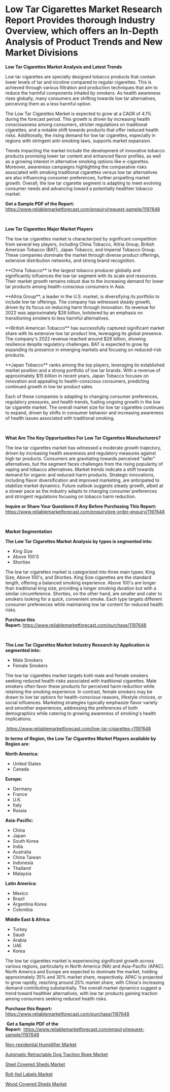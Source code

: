 <p><h1>Low Tar Cigarettes Market Research Report Provides thorough Industry Overview, which offers an In-Depth Analysis of Product Trends and New Market Divisions</h1></p><p><strong>Low Tar Cigarettes Market Analysis and Latest Trends</strong></p>
<p><p>Low tar cigarettes are specially designed tobacco products that contain lower levels of tar and nicotine compared to regular cigarettes. This is achieved through various filtration and production techniques that aim to reduce the harmful components inhaled by smokers. As health awareness rises globally, many consumers are shifting towards low tar alternatives, perceiving them as a less harmful option.</p><p>The Low Tar Cigarettes Market is expected to grow at a CAGR of 4.1% during the forecast period. This growth is driven by increasing health consciousness among consumers, stricter regulations on traditional cigarettes, and a notable shift towards products that offer reduced health risks. Additionally, the rising demand for low tar cigarettes, especially in regions with stringent anti-smoking laws, supports market expansion.</p><p>Trends impacting the market include the development of innovative tobacco products promising lower tar content and enhanced flavor profiles, as well as a growing interest in alternative smoking options like e-cigarettes. Moreover, awareness campaigns highlighting the comparative risks associated with smoking traditional cigarettes versus low tar alternatives are also influencing consumer preferences, further propelling market growth. Overall, the low tar cigarette segment is adapting to meet evolving consumer needs and advancing toward a potentially healthier tobacco market.</p></p>
<p><strong>Get a Sample PDF of the Report:&nbsp;</strong> <a href="https://www.reliablemarketforecast.com/enquiry/request-sample/1197648?utm_campaign=1906&utm_medium=2&utm_source=Github&utm_content=ia&utm_term=05042025&utm_id=low-tar-cigarettes">https://www.reliablemarketforecast.com/enquiry/request-sample/1197648</a></p>
<p>&nbsp;</p>
<p><strong>Low Tar Cigarettes Major Market Players</strong></p>
<p><p>The low tar cigarettes market is characterized by significant competition from several key players, including China Tobacco, Altria Group, British American Tobacco (BAT), Japan Tobacco, and Imperial Tobacco Group. These companies dominate the market through diverse product offerings, extensive distribution networks, and strong brand recognition.</p><p>**China Tobacco** is the largest tobacco producer globally and significantly influences the low tar segment with its scale and resources. Their market growth remains robust due to the increasing demand for lower tar products among health-conscious consumers in Asia.</p><p>**Altria Group**, a leader in the U.S. market, is diversifying its portfolio to include low tar offerings. The company has witnessed steady growth, driven by its focus on reducing harm through innovation. Its revenue for 2022 was approximately $26 billion, bolstered by an emphasis on transitioning smokers to less harmful alternatives.</p><p>**British American Tobacco** has successfully captured significant market share with its extensive low tar product line, leveraging its global presence. The company's 2022 revenue reached around $28 billion, showing resilience despite regulatory challenges. BAT is expected to grow by expanding its presence in emerging markets and focusing on reduced-risk products.</p><p>**Japan Tobacco** ranks among the top players, leveraging its established market position and a strong portfolio of low tar brands. With a revenue of approximately $15 billion in recent years, Japan Tobacco focuses on innovation and appealing to health-conscious consumers, predicting continued growth in low tar product sales.</p><p>Each of these companies is adapting to changing consumer preferences, regulatory pressures, and health trends, fueling ongoing growth in the low tar cigarette market. The overall market size for low tar cigarettes continues to expand, driven by shifts in consumer behavior and increasing awareness of health issues associated with traditional smoking.</p></p>
<p>&nbsp;</p>
<p><strong>What Are The Key Opportunities For Low Tar Cigarettes Manufacturers?</strong></p>
<p><p>The low tar cigarettes market has witnessed a moderate growth trajectory, driven by increasing health awareness and regulatory measures against high tar products. Consumers are gravitating towards perceived "safer" alternatives, but the segment faces challenges from the rising popularity of vaping and tobacco alternatives. Market trends indicate a shift towards demand for organic and reduced-harm products. Strategic innovations, including flavor diversification and improved marketing, are anticipated to stabilize market dynamics. Future outlook suggests steady growth, albeit at a slower pace as the industry adapts to changing consumer preferences and stringent regulations focusing on tobacco harm reduction.</p></p>
<p><strong>Inquire or Share Your Questions If Any Before Purchasing This Report:</strong> <a href="https://www.reliablemarketforecast.com/enquiry/pre-order-enquiry/1197648?utm_campaign=1906&utm_medium=2&utm_source=Github&utm_content=ia&utm_term=05042025&utm_id=low-tar-cigarettes">https://www.reliablemarketforecast.com/enquiry/pre-order-enquiry/1197648</a></p>
<p>&nbsp;</p>
<p><strong>Market Segmentation</strong></p>
<p><strong>The Low Tar Cigarettes Market Analysis by types is segmented into:</strong></p>
<p><ul><li>King Size</li><li>Above 100’S</li><li>Shorties</li></ul></p>
<p><p>The low tar cigarettes market is categorized into three main types: King Size, Above 100's, and Shorties. King Size cigarettes are the standard length, offering a balanced smoking experience. Above 100's are longer than traditional king size, providing a longer smoking duration but with a similar circumference. Shorties, on the other hand, are smaller and cater to smokers looking for a quick, convenient smoke. Each type targets different consumer preferences while maintaining low tar content for reduced health risks.</p></p>
<p><strong>Purchase this Report:&nbsp;</strong><a href="https://www.reliablemarketforecast.com/purchase/1197648?utm_campaign=1906&utm_medium=2&utm_source=Github&utm_content=ia&utm_term=05042025&utm_id=low-tar-cigarettes">https://www.reliablemarketforecast.com/purchase/1197648</a></p>
<p>&nbsp;</p>
<p><strong>The Low Tar Cigarettes Market Industry Research by Application is segmented into:</strong></p>
<p><ul><li>Male Smokers</li><li>Female Smokers</li></ul></p>
<p><p>The low tar cigarettes market targets both male and female smokers seeking reduced health risks associated with traditional cigarettes. Male smokers often favor these products for perceived harm reduction while retaining the smoking experience. In contrast, female smokers may be drawn to low tar options for health-conscious reasons, lifestyle choices, or social influences. Marketing strategies typically emphasize flavor variety and smoother experiences, addressing the preferences of both demographics while catering to growing awareness of smoking's health implications.</p></p>
<p><a href="https://www.reliablemarketforecast.com/low-tar-cigarettes-r1197648?utm_campaign=1906&utm_medium=2&utm_source=Github&utm_content=ia&utm_term=05042025&utm_id=low-tar-cigarettes">&nbsp;https://www.reliablemarketforecast.com/low-tar-cigarettes-r1197648</a></p>
<p><strong>In terms of Region, the Low Tar Cigarettes Market Players available by Region are:</strong></p>
<p>
    <p> <strong> North America: </strong>
        <ul>
            <li>United States</li>
            <li>Canada</li>
        </ul>
        </p> 
    <p> <strong> Europe: </strong>
        <ul>
            <li>Germany</li>
            <li>France</li>
            <li>U.K.</li>
            <li>Italy</li>
            <li>Russia</li>
        </ul>
        </p> 
    <p> <strong> Asia-Pacific: </strong>
        <ul>
            <li>China</li>
            <li>Japan</li>
            <li>South Korea</li>
            <li>India</li>
            <li>Australia</li>
            <li>China Taiwan</li>
            <li>Indonesia</li>
            <li>Thailand</li>
            <li>Malaysia</li>
        </ul>
        </p> 
    <p> <strong> Latin America: </strong>
        <ul>
            <li>Mexico</li>
            <li>Brazil</li>
            <li>Argentina Korea</li>
            <li>Colombia</li>
        </ul>
        </p> 
    <p> <strong> Middle East & Africa: </strong>
        <ul>
            <li>Turkey</li>
            <li>Saudi</li>
            <li>Arabia</li>
            <li>UAE</li>
            <li>Korea</li>
        </ul>
    </p>
    </p>
<p><p>The low tar cigarettes market is experiencing significant growth across various regions, particularly in North America (NA) and Asia-Pacific (APAC). North America and Europe are expected to dominate the market, holding approximately 35% and 30% market share, respectively. APAC is projected to grow rapidly, reaching around 25% market share, with China's increasing demand contributing substantially. The overall market dynamics suggest a trend toward healthier alternatives, with low tar products gaining traction among consumers seeking reduced health risks.</p></p>
<p><strong>Purchase this Report: </strong><a href="https://www.reliablemarketforecast.com/purchase/1197648?utm_campaign=1906&utm_medium=2&utm_source=Github&utm_content=ia&utm_term=05042025&utm_id=low-tar-cigarettes">https://www.reliablemarketforecast.com/purchase/1197648</a></p>
<p>&nbsp;<strong>Get a Sample PDF of the Report:&nbsp;&nbsp;</strong><a href="https://www.reliablemarketforecast.com/enquiry/request-sample/1197648?utm_campaign=1906&utm_medium=2&utm_source=Github&utm_content=ia&utm_term=05042025&utm_id=low-tar-cigarettes">https://www.reliablemarketforecast.com/enquiry/request-sample/1197648</a></p>
<p><strong></strong></p>
<p><p><a href="https://github.com/mafuzakirju/Market-Research-Report-List-1/blob/main/non-residential-humidifier-market.md?utm_campaign=1906&utm_medium=2&utm_source=Github&utm_content=ia&utm_term=05042025&utm_id=low-tar-cigarettes">Non-residential Humidifier Market</a></p><p><a href="https://github.com/cherrivacius/Market-Research-Report-List-1/blob/main/automatic-retractable-dog-traction-rope-market.md?utm_campaign=1906&utm_medium=2&utm_source=Github&utm_content=ia&utm_term=05042025&utm_id=low-tar-cigarettes">Automatic Retractable Dog Traction Rope Market</a></p><p><a href="https://github.com/omduthkevork/Market-Research-Report-List-1/blob/main/steel-covered-sheds-market.md?utm_campaign=1906&utm_medium=2&utm_source=Github&utm_content=ia&utm_term=05042025&utm_id=low-tar-cigarettes">Steel Covered Sheds Market</a></p><p><a href="https://github.com/Mayankdeswa/Market-Research-Report-List-1/blob/main/roll-fed-labels-market.md?utm_campaign=1906&utm_medium=2&utm_source=Github&utm_content=ia&utm_term=05042025&utm_id=low-tar-cigarettes">Roll-fed Labels Market</a></p><p><a href="https://github.com/akramisabtu/Market-Research-Report-List-1/blob/main/wood-covered-sheds-market.md?utm_campaign=1906&utm_medium=2&utm_source=Github&utm_content=ia&utm_term=05042025&utm_id=low-tar-cigarettes">Wood Covered Sheds Market</a></p></p>
